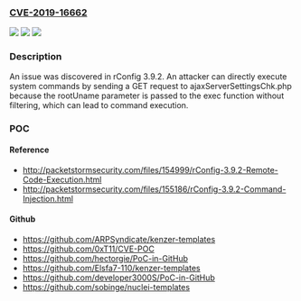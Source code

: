 ### [CVE-2019-16662](https://cve.mitre.org/cgi-bin/cvename.cgi?name=CVE-2019-16662)
![](https://img.shields.io/static/v1?label=Product&message=n%2Fa&color=blue)
![](https://img.shields.io/static/v1?label=Version&message=n%2Fa&color=blue)
![](https://img.shields.io/static/v1?label=Vulnerability&message=n%2Fa&color=brighgreen)

### Description

An issue was discovered in rConfig 3.9.2. An attacker can directly execute system commands by sending a GET request to ajaxServerSettingsChk.php because the rootUname parameter is passed to the exec function without filtering, which can lead to command execution.

### POC

#### Reference
- http://packetstormsecurity.com/files/154999/rConfig-3.9.2-Remote-Code-Execution.html
- http://packetstormsecurity.com/files/155186/rConfig-3.9.2-Command-Injection.html

#### Github
- https://github.com/ARPSyndicate/kenzer-templates
- https://github.com/0xT11/CVE-POC
- https://github.com/hectorgie/PoC-in-GitHub
- https://github.com/Elsfa7-110/kenzer-templates
- https://github.com/developer3000S/PoC-in-GitHub
- https://github.com/sobinge/nuclei-templates

